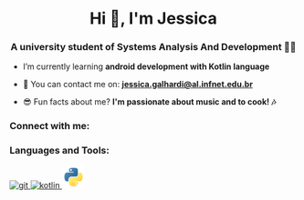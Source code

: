 <h1 align="center">Hi 👋, I'm Jessica</h1>
<h3 align="center">A university student of Systems Analysis And Development 👩‍💻</h3>

- I’m currently learning **android development with Kotlin language**

- 📧 You can contact me on: **jessica.galhardi@al.infnet.edu.br**

- 😎 Fun facts about me? **I'm passionate about music and to cook! 🎶**

<h3 align="left">Connect with me:</h3>
<p align="left">
</p>

<h3 align="left">Languages and Tools:</h3>
<p align="left"> <a href="https://git-scm.com/" target="_blank" rel="noreferrer"> <img src="https://www.vectorlogo.zone/logos/git-scm/git-scm-icon.svg" alt="git" width="40" height="40"/> </a> <a href="https://kotlinlang.org" target="_blank" rel="noreferrer"> <img src="https://www.vectorlogo.zone/logos/kotlinlang/kotlinlang-icon.svg" alt="kotlin" width="40" height="40"/> </a> <a href="https://www.python.org" target="_blank" rel="noreferrer"> <img src="https://raw.githubusercontent.com/devicons/devicon/master/icons/python/python-original.svg" alt="python" width="40" height="40"/> </a> </p>
